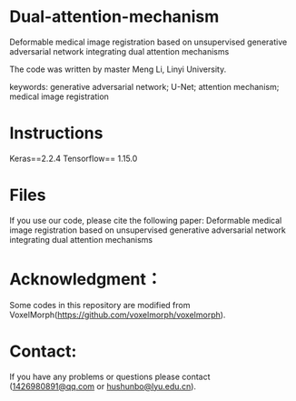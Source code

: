 # Dual-attention-mechanism
Deformable medical image registration based on unsupervised generative adversarial network integrating dual attention mechanisms

The code was written by master Meng Li, Linyi University.

keywords: generative adversarial network; U-Net; attention mechanism; medical image registration 

# Instructions
Keras==2.2.4
Tensorflow== 1.15.0
# Files
If you use our code, please cite the following paper:
Deformable medical image registration based on unsupervised generative adversarial network integrating dual attention mechanisms
# Acknowledgment：
Some codes in this repository are modified from VoxelMorph(https://github.com/voxelmorph/voxelmorph).

# Contact:
If you have any problems or questions please contact (1426980891@qq.com or hushunbo@lyu.edu.cn).

